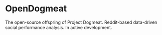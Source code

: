 # OpenDogmeat
The open-source offspring of Project Dogmeat. Reddit-based data-driven social performance analysis. In active development.
